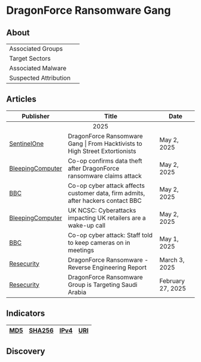 <h1>DragonForce Ransomware Gang</h1>

<h2>About</h2>
<table>
  <tr>
    <td>Associated Groups</td>
    <td></td>
  </tr>
  <tr>
    <td>Target Sectors</td>
    <td></td>
  </tr>
  <tr>
    <td>Associated Malware</td>
    <td></td>
  </tr>
  <tr>
    <td>Suspected Attribution</td>
    <td></td>
  </tr>
</table>

<h2>Articles</h2>
<table>
  <thead>
    <tr>
      <th>Publisher</th>
      <th>Title</th>
      <th>Date</th>
    </tr>
  </thead>
  <tbody>
    <tr>
      <td colspan="100" align="center">2025</td>
    </tr>
    <tr>
      <td>
        <a href="https://www.sentinelone.com/blog/dragonforce-ransomware-gang-from-hacktivists-to-high-street-extortionists/">SentinelOne</a>
      </td>
      <td>DragonForce Ransomware Gang | From Hacktivists to High Street Extortionists</td>
      <td>May 2, 2025</td>
    </tr>
    <tr>
      <td>
        <a href="https://www.bleepingcomputer.com/news/security/co-op-confirms-data-theft-after-dragonforce-ransomware-claims-attack/">BleepingComputer</a>
      </td>
      <td>Co-op confirms data theft after DragonForce ransomware claims attack</td>
      <td>May 2, 2025</td>
    </tr>
    <tr>
      <td>
        <a href="https://www.bbc.com/news/articles/crkx3vy54nzo">BBC</a>
      </td>
      <td>Co-op cyber attack affects customer data, firm admits, after hackers contact BBC</td>
      <td>May 2, 2025</td>
    </tr>
    <tr>
      <td>
        <a href="https://www.bleepingcomputer.com/news/security/uk-ncsc-cyberattacks-impacting-uk-retailers-are-a-wake-up-call/">BleepingComputer</a>
      </td>
      <td>UK NCSC: Cyberattacks impacting UK retailers are a wake-up call</td>
      <td>May 2, 2025</td>
    </tr>
    <tr>
      <td>
        <a href="https://www.bbc.com/news/articles/cg72k851dd8o">BBC</a>
      </td>
      <td>Co-op cyber attack: Staff told to keep cameras on in meetings</td>
      <td>May 1, 2025</td>
    </tr>
    <tr>
      <td>
        <a href="https://www.resecurity.com/blog/article/dragonforce-ransomware-reverse-engineering-report">Resecurity</a>
      </td>
      <td>DragonForce Ransomware - Reverse Engineering Report</td>
      <td>March 3, 2025</td>
    </tr>
    <tr>
      <td>
        <a href="https://www.resecurity.com/blog/article/dragonforce-ransomware-group-is-targeting-saudi-arabia">Resecurity</a>
      </td>
      <td>DragonForce Ransomware Group is Targeting Saudi Arabia</td>
      <td>February 27, 2025</td>
    </tr>
  </tbody>
</table>


<h2>Indicators</h2>
<table>
  <thead>
    <tr>
      <th>
        <a href="https://github.com/PudgyDragon/Threat-Intel/blob/main/All/DragonForce/samples.md5">MD5</a>
      </th>
      <th>
        <a href="https://github.com/PudgyDragon/Threat-Intel/blob/main/All/DragonForce/samples.sha256">SHA256</a>
      </th>
      <th>
        <a href="https://github.com/PudgyDragon/Threat-Intel/blob/main/All/DragonForce/IPv4.txt">IPv4</a>
      </th>
      <th>
        <a href="https://github.com/PudgyDragon/Threat-Intel/blob/main/All/DragonForce/url.txt">URI</a>
      </th>
    </tr>
  </thead>
</table>


<h2>Discovery</h2>
